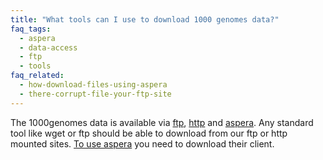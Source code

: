 ```yaml
---
title: "What tools can I use to download 1000 genomes data?"
faq_tags:
  - aspera
  - data-access
  - ftp
  - tools
faq_related:
  - how-download-files-using-aspera
  - there-corrupt-file-your-ftp-site
---
```

                    
The 1000genomes data is available via [ftp](ftp://ftp.1000genomes.ebi.ac.uk/vol1/ftp/), [http](http://ftp.1000genomes.ebi.ac.uk/vol1/ftp/) and [aspera](http://www.1000genomes.org/aspera). Any standard tool like wget or ftp should be able to download from our ftp or http mounted sites. [To use aspera](http://www.1000genomes.org/faq/how-download-files-using-aspera) you need to download their client.
